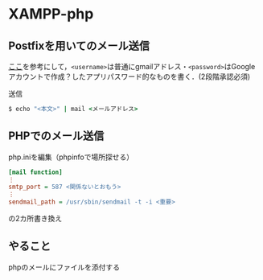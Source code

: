# XAMPP-php

## Postfixを用いてのメール送信

[ここ](https://blog.ymyzk.com/2017/06/postfix-smarthost-gmail/)を参考にして，`<username>`は普通にgmailアドレス・`<password>`はGoogleアカウントで作成？したアプリパスワード的なものを書く．(2段階承認必須)

送信
```cmd
$ echo "<本文>" | mail <メールアドレス>
```

## PHPでのメール送信

php.iniを編集（phpinfoで場所探せる）

```ini
[mail function]
⋮
smtp_port = 587 <関係ないとおもう>
⋮
sendmail_path = /usr/sbin/sendmail -t -i <重要>
```

の2カ所書き換え

## やること

phpのメールにファイルを添付する
